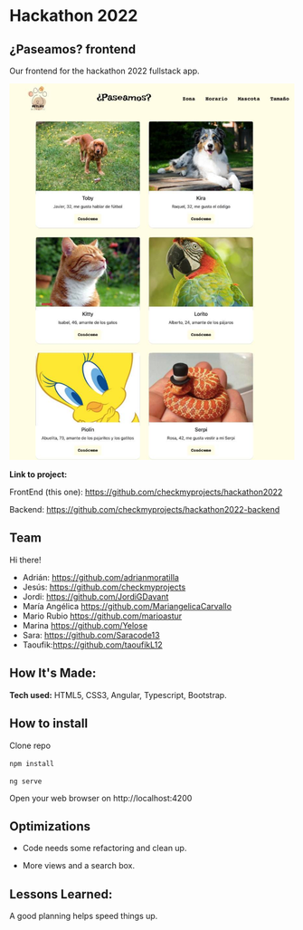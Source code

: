 # Hackathon 2022

## ¿Paseamos? frontend

Our frontend for the hackathon 2022 fullstack app.

![Screenshot](screenshot.jpg)

**Link to project:** 

FrontEnd (this one): https://github.com/checkmyprojects/hackathon2022

Backend: https://github.com/checkmyprojects/hackathon2022-backend

## Team

Hi there!

- Adrián: https://github.com/adrianmoratilla
- Jesús: https://github.com/checkmyprojects
- Jordi: https://github.com/JordiGDavant
- María Angélica https://github.com/MariangelicaCarvallo
- Mario Rubio https://github.com/marioastur
- Marina https://github.com/Yelose
- Sara: https://github.com/Saracode13
- Taoufik:https://github.com/taoufikL12

## How It's Made:

**Tech used:** HTML5, CSS3, Angular, Typescript, Bootstrap.

## How to install

Clone repo

```npm install```

```ng serve```

Open your web browser on http://localhost:4200

## Optimizations

- Code needs some refactoring and clean up.

- More views and a search box.

## Lessons Learned:

A good planning helps speed things up.


